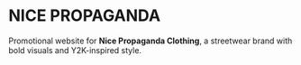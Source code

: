 #  **NICE PROPAGANDA**

Promotional website for **Nice Propaganda Clothing**, a streetwear brand with bold visuals and Y2K-inspired style.
